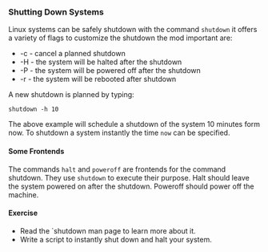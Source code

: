 ### Shutting Down Systems

Linux systems can be safely shutdown with the command `shutdown` it offers a variety of flags to customize the shutdown the mod important are:

- -c - cancel a planned shutdown
- -H - the system will be halted after the shutdown
- -P - the system will be powered off after the shutdown
- -r - the system will be rebooted after shutdown

A new shutdown is planned by typing: 

~~~~
shutdown -h 10
~~~~

The above example will schedule a shutdown of the system 10 minutes form now.
To shutdown a system instantly the time `now` can be specified.

#### Some Frontends
The commands `halt` and `poweroff` are frontends for the command shutdown. They use `shutdown` to execute their purpose.
Halt should leave the system powered on after the shutdown. Poweroff should power off the machine.

#### Exercise 
- Read the `shutdown man page to learn more about it.
- Write a script to instantly shut down and halt your system.
